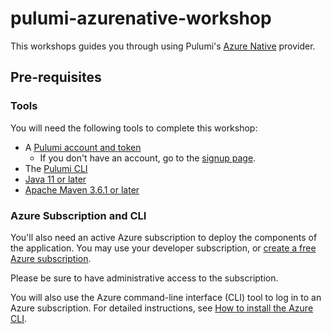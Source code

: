 # pulumi-azurenative-workshop

This workshops guides you through using Pulumi's [Azure Native](https://www.pulumi.com/docs/intro/cloud-providers/azure/) provider.

## Pre-requisites

### Tools

You will need the following tools to complete this workshop:

* A [Pulumi account and token](https://www.pulumi.com/docs/intro/pulumi-service/accounts/#access-tokens?utm_source=da&utm_medium=referral&utm_campaign=workshops&utm_content=azure-intro-java)
  * If you don't have an account, go to the [signup page](https://app.pulumi.com/signup?utm_source=da&utm_medium=referral&utm_campaign=workshops&utm_content=azure-intro-java).
* The [Pulumi CLI](https://www.pulumi.com/docs/get-started/install/?utm_source=da&utm_medium=referral&utm_campaign=workshops&utm_content=azure-intro-java)
* [Java 11 or later](https://docs.microsoft.com/en-us/java/openjdk/download)
* [Apache Maven 3.6.1 or later](https://maven.apache.org/install.html)

### Azure Subscription and CLI

You'll also need an active Azure subscription to deploy the components of the application. You may use your developer subscription, or [create a free Azure subscription](https://azure.microsoft.com/free/).

Please be sure to have administrative access to the subscription.

You will also use the Azure command-line interface (CLI) tool to log in to an Azure subscription. For detailed instructions, see [How to install the Azure CLI](https://docs.microsoft.com/en-us/cli/azure/install-azure-cli?view=azure-cli-latest).
